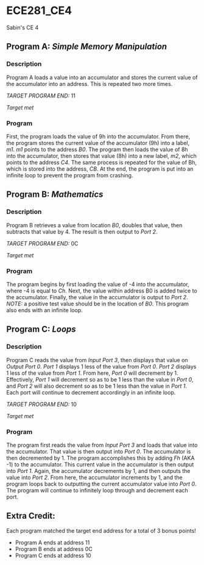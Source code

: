 ECE281_CE4
==========

Sabin's CE 4

## Program A: *Simple Memory Manipulation*

### Description
Program A loads a value into an accumulator and stores the current value of the accumulator into an address.  This is repeated two more times.

*TARGET PROGRAM END:* 11

*Target met*

### Program
First, the program loads the value of 9h into the accumulator.  From there, the program stores the current value of the accumulator (9h) into a label, *m1*.  *m1* points to the address *B0*.  The program then loads the value of 8h into the accumulator, then stores that value (8h) into a new label, *m2*, which points to the address *C4*.  The same process is repeated for the value of Bh, which is stored into the address, *CB*.  At the end, the program is put into an infinite loop to prevent the program from crashing.



## Program B: *Mathematics*

### Description
Program B retrieves a value from location *B0*, doubles that value, then subtracts that value by 4.  The result is then output to *Port 2*.  

*TARGET PROGRAM END:* 0C

*Target met*

### Program
The program begins by first loading the value of -4 into the accumulator, where -4 is equal to *Ch*.  Next, the value within address B0 is added twice to the accumulator.  Finally, the value in the accumulator is output to *Port 2*.  *NOTE:* a positive test value should be in the location of *B0*.  This program also ends with an infinite loop. 


## Program C: *Loops*

### Description
Program C reads the value from *Input Port 3*, then displays that value on *Output Port 0*.  *Port 1* displays 1 less of the value from *Port 0*.  *Port 2* displays 1 less of the value from *Port 1*.  From here, *Port 0* will decrement by 1.  Effectively, *Port 1* will decrement so as to be 1 less than the value in *Port 0*, and *Port 2* will also decrement so as to be 1 less than the value in *Port 1*.  Each port will continue to decrement accordingly in an infinite loop.

*TARGET PROGRAM END:* 10

*Target met*

### Program
The program first reads the value from *Input Port 3* and loads that value into the accumulator.  That value is then output into *Port 0*.  The accumulator is then decremented by 1.  The program accomplishes this by adding *Fh* (AKA -1) to the accumulator.  This current value in the accumulator is then output into *Port 1*.  Again, the accumulator decrements by 1, and then outputs the value into *Port 2*.  From here, the accumulator increments by 1, and the program loops back to outputting the current accumulator value into *Port 0*.  The program will continue to infinitely loop through and decrement each port.


## Extra Credit:
Each program matched the target end address for a total of 3 bonus points!
* Program A ends at address 11
* Program B ends at address 0C
* Program C ends at address 10
